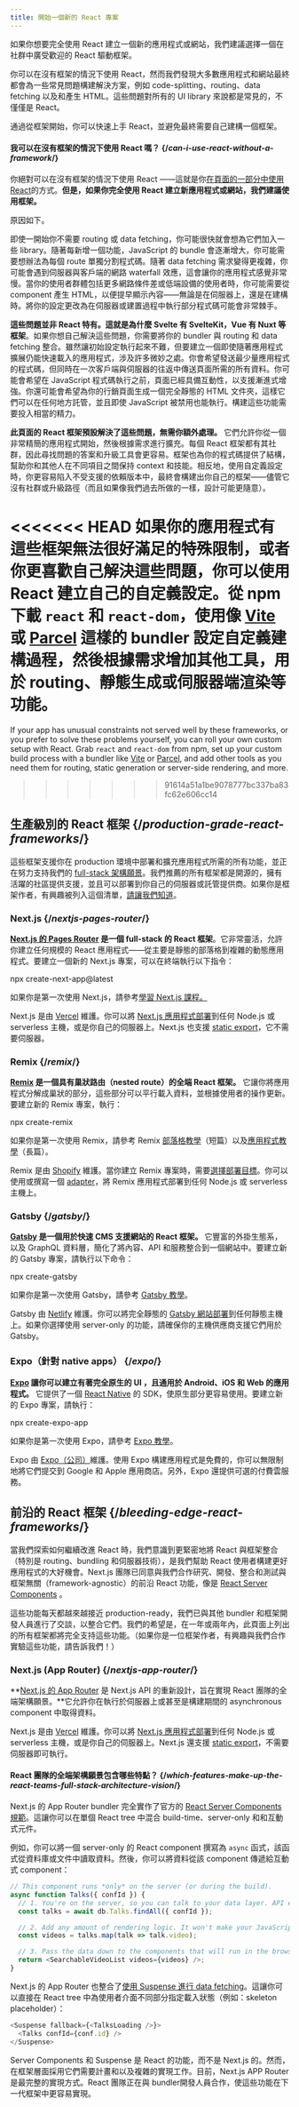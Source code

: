 ```yaml
---
title: 開始一個新的 React 專案
---
```


<Intro>

如果你想要完全使用 React 建立一個新的應用程式或網站，我們建議選擇一個在社群中廣受歡迎的 React 驅動框架。

</Intro>


你可以在沒有框架的情況下使用 React，然而我們發現大多數應用程式和網站最終都會為一些常見問題構建解決方案，例如 code-splitting、routing、data fetching 以及和產生 HTML。這些問題對所有的 UI library 來說都是常見的，不僅僅是 React。

通過從框架開始，你可以快速上手 React，並避免最終需要自己建構一個框架。

<DeepDive>

#### 我可以在沒有框架的情況下使用 React 嗎？ {/*can-i-use-react-without-a-framework*/}

你絕對可以在沒有框架的情況下使用 React ——這就是你[在頁面的一部分中使用 React](/learn/add-react-to-an-existing-project#using-react-for-a-part-of-your-existing-page)的方式。**但是，如果你完全使用 React 建立新應用程式或網站，我們建議使用框架。**

原因如下。

即使一開始你不需要 routing 或 data fetching，你可能很快就會想為它們加入一些 library。隨著每新增一個功能，JavaScript 的 bundle 會逐漸增大，你可能需要想辦法為每個 route 單獨分割程式碼。隨著 data fetching 需求變得更複雜，你可能會遇到伺服器與客戶端的網路 waterfall 效應，這會讓你的應用程式感覺非常慢。當你的使用者群體包括更多網路條件差或低端設備的使用者時，你可能需要從 component 產生 HTML，以便提早顯示內容——無論是在伺服器上，還是在建構時。將你的設定更改為在伺服器或建置過程中執行部分程式碼可能會非常棘手。

**這些問題並非 React 特有。這就是為什麼 Svelte 有 SvelteKit，Vue 有 Nuxt 等框架**。如果你想自己解決這些問題，你需要將你的 bundler 與 routing 和 data fetching 整合。雖然讓初始設定執行起來不難，但要建立一個即使隨著應用程式擴展仍能快速載入的應用程式，涉及許多微妙之處。你會希望發送最少量應用程式的程式碼，但同時在一次客戶端與伺服器的往返中傳送頁面所需的所有資料。你可能會希望在 JavaScript 程式碼執行之前，頁面已經具備互動性，以支援漸進式增強。你還可能會希望為你的行銷頁面生成一個完全靜態的 HTML 文件夾，這樣它們可以在任何地方託管，並且即使 JavaScript 被禁用也能執行。構建這些功能需要投入相當的精力。

**此頁面的 React 框架預設解決了這些問題，無需你額外處理。** 它們允許你從一個非常精簡的應用程式開始，然後根據需求進行擴充。每個 React 框架都有其社群，因此尋找問題的答案和升級工具會更容易。框架也為你的程式碼提供了結構，幫助你和其他人在不同項目之間保持 context 和技能。相反地，使用自定義設定時，你更容易陷入不受支援的依賴版本中，最終會構建出你自己的框架——儘管它沒有社群或升級路徑（而且如果像我們過去所做的一樣，設計可能更隨意）。

<<<<<<< HEAD
如果你的應用程式有這些框架無法很好滿足的特殊限制，或者你更喜歡自己解決這些問題，你可以使用 React 建立自己的自定義設定。從 npm 下載 `react` 和 `react-dom`，使用像 [Vite](https://vitejs.dev/) 或 [Parcel](https://parceljs.org/) 這樣的 bundler 設定自定義建構過程，然後根據需求增加其他工具，用於 routing、靜態生成或伺服器端渲染等功能。
=======
If your app has unusual constraints not served well by these frameworks, or you prefer to solve these problems yourself, you can roll your own custom setup with React. Grab `react` and `react-dom` from npm, set up your custom build process with a bundler like [Vite](https://vite.dev/) or [Parcel](https://parceljs.org/), and add other tools as you need them for routing, static generation or server-side rendering, and more.
>>>>>>> 91614a51a1be9078777bc337ba83fc62e606cc14

</DeepDive>

## 生產級別的 React 框架 {/*production-grade-react-frameworks*/}

這些框架支援你在 production 環境中部署和擴充應用程式所需的所有功能，並正在努力支持我們的 [full-stack 架構願景](#which-features-make-up-the-react-teams-full-stack-architecture-vision)。我們推薦的所有框架都是開源的，擁有活躍的社區提供支援，並且可以部署到你自己的伺服器或託管提供商。如果你是框架作者，有興趣被列入這個清單，[請讓我們知道](https://github.com/reactjs/react.dev/issues/new?assignees=&labels=type%3A+framework&projects=&template=3-framework.yml&title=%5BFramework%5D%3A+)。

### Next.js {/*nextjs-pages-router*/}

**[Next.js 的 Pages Router](https://nextjs.org/) 是一個 full-stack 的 React 框架**。它非常靈活，允許你建立任何規模的 React 應用程式——從主要是靜態的部落格到複雜的動態應用程式。要建立一個新的 Next.js 專案，可以在終端執行以下指令：

<TerminalBlock>
npx create-next-app@latest
</TerminalBlock>

如果你是第一次使用 Next.js，請參考[學習 Next.js 課程。](https://nextjs.org/learn)

Next.js 是由 [Vercel](https://vercel.com/) 維護。你可以將 [Next.js 應用程式部署](https://nextjs.org/docs/app/building-your-application/deploying)到任何 Node.js 或 serverless 主機，或是你自己的伺服器上。Next.js 也支援 [static export](https://nextjs.org/docs/pages/building-your-application/deploying/static-exports)，它不需要伺服器。

### Remix {/*remix*/}

**[Remix](https://remix.run/) 是一個具有巢狀路由（nested route）的全端 React 框架。** 它讓你將應用程式分解成巢狀的部分，這些部分可以平行載入資料，並根據使用者的操作更新。要建立新的 Remix 專案，執行：

<TerminalBlock>
npx create-remix
</TerminalBlock>

如果你是第一次使用 Remix，請參考 Remix [部落格教學](https://remix.run/docs/en/main/tutorials/blog)（短篇）以及[應用程式教學](https://remix.run/docs/en/main/tutorials/jokes)（長篇）。

Remix 是由 [Shopify](https://www.shopify.com/) 維護。當你建立 Remix 專案時，需要[選擇部署目標](https://remix.run/docs/en/main/guides/deployment)。你可以使用或撰寫一個 [adapter](https://remix.run/docs/en/main/other-api/adapter)，將 Remix 應用程式部署到任何 Node.js 或 serverless 主機上。

### Gatsby {/*gatsby*/}

**[Gatsby](https://www.gatsbyjs.com/) 是一個用於快速 CMS 支援網站的 React 框架。** 它豐富的外掛生態系，以及 GraphQL 資料層，簡化了將內容、API 和服務整合到一個網站中。要建立新的 Gatsby 專案，請執行以下命令：

<TerminalBlock>
npx create-gatsby
</TerminalBlock>

如果你是第一次使用 Gatsby，請參考 [Gatsby 教學](https://www.gatsbyjs.com/docs/tutorial/)。

Gatsby 由 [Netlify](https://www.netlify.com/) 維護。你可以將完全靜態的 [Gatsby 網站部署](https://www.gatsbyjs.com/docs/how-to/previews-deploys-hosting)到任何靜態主機上。如果你選擇使用 server-only 的功能，請確保你的主機供應商支援它們用於 Gatsby。

### Expo（針對 native apps） {/*expo*/}

**[Expo](https://expo.dev/) 讓你可以建立有著完全原生的 UI ，且通用於 Android、iOS 和 Web 的應用程式。** 它提供了一個 [React Native](https://reactnative.dev/) 的 SDK，使原生部分更容易使用。要建立新的 Expo 專案，請執行：

<TerminalBlock>
npx create-expo-app
</TerminalBlock>

如果你是第一次使用 Expo，請參考 [Expo 教學](https://docs.expo.dev/tutorial/introduction/)。

Expo 由 [Expo（公司）](https://expo.dev/about)維護。使用 Expo 構建應用程式是免費的，你可以無限制地將它們提交到 Google 和 Apple 應用商店。另外，Expo 還提供可選的付費雲服務。

## 前沿的 React 框架 {/*bleeding-edge-react-frameworks*/}

當我們探索如何繼續改進 React 時，我們意識到更緊密地將 React 與框架整合（特別是 routing、bundling 和伺服器技術），是我們幫助 React 使用者構建更好應用程式的大好機會。Next.js 團隊已同意與我們合作研究、開發、整合和測試與框架無關（framework-agnostic）的前沿 React 功能，像是 [React Server Components](/blog/2023/03/22/react-labs-what-we-have-been-working-on-march-2023#react-server-components) 。

這些功能每天都越來越接近 production-ready，我們已與其他 bundler 和框架開發人員進行了交談，以整合它們。我們的希望是，在一年或兩年內，此頁面上列出的所有框架都將完全支持這些功能。（如果你是一位框架作者，有興趣與我們合作實驗這些功能，請告訴我們！）

### Next.js (App Router) {/*nextjs-app-router*/}

**[Next.js 的 App Router](https://nextjs.org/docs) 是 Next.js API 的重新設計，旨在實現 React 團隊的全端架構願景。**它允許你在執行於伺服器上或甚至是構建期間的 asynchronous component 中取得資料。

Next.js 是由 [Vercel](https://vercel.com/) 維護。你可以將 [Next.js 應用程式部署](https://nextjs.org/docs/app/building-your-application/deploying)到任何 Node.js 或 serverless 主機，或是你自己的伺服器上。Next.js 還支援 [static export](https://nextjs.org/docs/app/building-your-application/deploying/static-exports)，不需要伺服器即可執行。

<DeepDive>

#### React 團隊的全端架構願景包含哪些特點？ {/*which-features-make-up-the-react-teams-full-stack-architecture-vision*/}

Next.js 的 App Router bundler 完全實作了官方的 [React Server Components 規範](https://github.com/reactjs/rfcs/blob/main/text/0188-server-components.md)。這讓你可以在單個 React tree 中混合 build-time、server-only 和和互動式元件。

例如，你可以將一個 server-only 的 React component 撰寫為 `async` 函式，該函式從資料庫或文件中讀取資料。然後，你可以將資料從該 component 傳遞給互動式 component：

```js
// This component runs *only* on the server (or during the build).
async function Talks({ confId }) {
  // 1. You're on the server, so you can talk to your data layer. API endpoint not required.
  const talks = await db.Talks.findAll({ confId });

  // 2. Add any amount of rendering logic. It won't make your JavaScript bundle larger.
  const videos = talks.map(talk => talk.video);

  // 3. Pass the data down to the components that will run in the browser.
  return <SearchableVideoList videos={videos} />;
}
```

Next.js 的 App Router 也整合了[使用 Suspense 進行 data fetching](/blog/2022/03/29/react-v18#suspense-in-data-frameworks)。這讓你可以直接在 React tree 中為使用者介面不同部分指定載入狀態（例如：skeleton placeholder）：

```js
<Suspense fallback={<TalksLoading />}>
  <Talks confId={conf.id} />
</Suspense>
```

Server Components 和 Suspense 是 React 的功能，而不是 Next.js 的。然而，在框架層面採用它們需要計畫和以及複雜的實現工作。目前，Next.js APP Router 是最完整的實現方式。React 團隊正在與 bundler開發人員合作，使這些功能在下一代框架中更容易實現。

</DeepDive>
